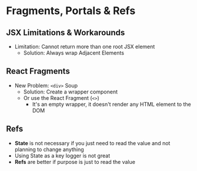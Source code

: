 # Fragments, Portals & Refs


## JSX Limitations & Workarounds

- Limitation: Cannot return more than one root JSX element
  - Solution: Always wrap Adjacent Elements


## React Fragments

- New Problem: `<div>` Soup
  - Solution: Create a wrapper component
  - Or use the React Fragment (`<>`)
    - It's an empty wrapper, it doesn't render any HTML element to the DOM


## Refs

- **State** is not necessary if you just need to read the value and not planning to change anything
- Using State as a key logger is not great
- **Refs** are better if purpose is just to read the value
